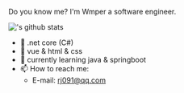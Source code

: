 Do you know me? I'm Wmper a software engineer.

!['s github stats](https://github-readme-stats.vercel.app/api?username=wmper&show_icons=true&theme=nord)

- 🌱 .net core (C#)
- 🌱 vue & html & css
- 🌱 currently learning java & springboot
- 📫 How to reach me:
  - E-mail: <rj091@qq.com>

<!---
wmper/wmper is a ✨ special ✨ repository because its `README.md` (this file) appears on your GitHub profile.
You can click the Preview link to take a look at your changes.
--->
